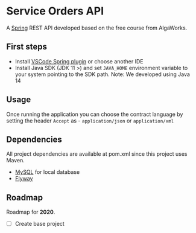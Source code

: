 # Service Orders API

A [Spring](https://spring.io/) REST API developed based on the free course from AlgaWorks.

## First steps

- Install [VSCode Spring plugin](https://spring.io/tools) or choose another IDE
- Install Java SDK (JDK 11 >) and set `JAVA_HOME` environment variable to your system pointing to the SDK path. Note: We developed using Java 14

## Usage

Once running the application you can choose the contract language by setting the header `Accept` as - `application/json` or `application/xml`

## Dependencies

All project dependencies are available at pom.xml since this project uses Maven.

- [MySQL](https://www.mysql.com/) for local database
- [Flyway](https://flywaydb.org/)

## Roadmap

Roadmap for __2020__.

- [ ] Create base project